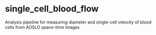 # single_cell_blood_flow
Analysis pipeline for measuring diameter and single-cell velocity of blood cells from AOSLO space-time images

